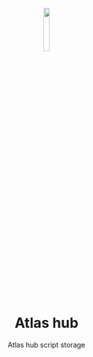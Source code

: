 <p align="center">
<img src="https://cdn.discordapp.com/attachments/1024313587000426537/1086835318101127268/Atlas_Logo.png" width="15%"/>
</p>

<h1 align="center">Atlas hub</h1>
<p align="center">Atlas hub script storage</p>
